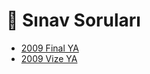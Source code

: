 # 📃 Sınav Soruları

<!--Index-->

- [2009 Final YA](2009%20Final%20YA.pdf)
- [2009 Vize YA](2009%20Vize%20YA.pdf)

<!--Index-->
